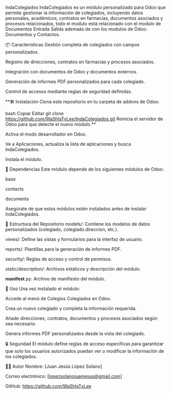 IndaColegiados
IndaColegiados es un módulo personalizado para Odoo que permite gestionar la información de colegiados, incluyendo datos personales, académicos, contratos en farmacias, documentos asociados y procesos relacionados, todo el modulo está relacionado con el modulo de Documentos Entrada Salida ademaás de con los modulos de Odoo: Documentos y Contactos.

📦 Características
Gestión completa de colegiados con campos personalizados.

Registro de direcciones, contratos en farmacias y procesos asociados.

Integración con documentos de Odoo y documentos externos.

Generación de informes PDF personalizados para cada colegiado.

Control de accesos mediante reglas de seguridad definidas.

**🛠️ Instalación
Clona este repositorio en tu carpeta de addons de Odoo:

bash
Copiar
Editar
git clone https://github.com/WaShIsTyLee/IndaColegiados.git
Reinicia el servidor de Odoo para que detecte el nuevo módulo.**

Activa el modo desarrollador en Odoo.

Ve a Aplicaciones, actualiza la lista de aplicaciones y busca IndaColegiados.

Instala el módulo.

🧩 Dependencias
Este módulo depende de los siguientes módulos de Odoo:

base

contacts

documents

Asegúrate de que estos módulos estén instalados antes de instalar IndaColegiados.

📁 Estructura del Repositorio
models/: Contiene los modelos de datos personalizados (colegiado, colegiado.direccion, etc.).

views/: Define las vistas y formularios para la interfaz de usuario.

reports/: Plantillas para la generación de informes PDF.

security/: Reglas de acceso y control de permisos.

static/description/: Archivos estáticos y descripción del módulo.

__manifest__.py: Archivo de manifiesto del módulo.

📄 Uso
Una vez instalado el módulo:

Accede al menú de Colegios Colegiados en Odoo.

Crea un nuevo colegiado y completa la información requerida.

Añade direcciones, contratos, documentos y procesos asociados según sea necesario.

Genera informes PDF personalizados desde la vista del colegiado.

🔒 Seguridad
El módulo define reglas de acceso específicas para garantizar que solo los usuarios autorizados puedan ver o modificar la información de los colegiados.

🧑‍💻 Autor
Nombre: [Juan Jesús López Solano]

Correo electrónico: [lopezsolanojuanjesus@gmail.com]

GitHub: https://github.com/WaShIsTyLee
